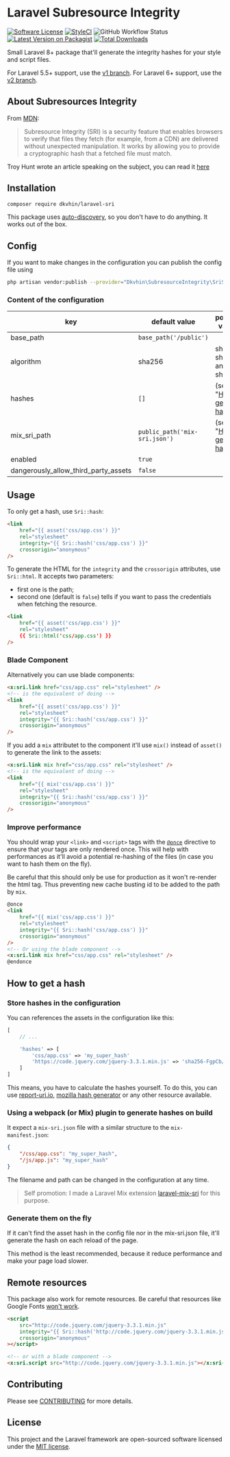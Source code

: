 # Laravel Subresource Integrity

[![Software License](https://img.shields.io/badge/license-MIT-brightgreen.svg?style=flat-square)](LICENSE.md)
[![StyleCI](https://styleci.io/repos/119791861/shield?branch=master)](https://styleci.io/repos/119791861)
![GitHub Workflow Status](https://img.shields.io/github/workflow/status/dkvhin/laravel-sri/Run%20PHPUnit%20tests?label=Tests&style=flat-square)
[![Latest Version on Packagist](https://img.shields.io/packagist/v/dkvhin/laravel-sri.svg?style=flat-square)](https://packagist.org/packages/dkvhin/laravel-sri)
[![Total Downloads](https://img.shields.io/packagist/dt/dkvhin/laravel-sri.svg?style=flat-square)](https://packagist.org/packages/dkvhin/laravel-sri)

Small Laravel 8+ package that'll generate the integrity hashes for your style and script files.

For Laravel 5.5+ support, use the [v1 branch](https://github.com/Dkvhin/laravel-sri/tree/v1).
For Laravel 6+ support, use the [v2 branch](https://github.com/Dkvhin/laravel-sri/tree/v2).

## About Subresources Integrity

From [MDN](https://developer.mozilla.org/en-US/docs/Web/Security/Subresource_Integrity):

> Subresource Integrity (SRI) is a security feature that enables browsers to verify that files they fetch (for example, from a CDN) are delivered without unexpected manipulation. It works by allowing you to provide a cryptographic hash that a fetched file must match.

Troy Hunt wrote an article speaking on the subject, you can read it [here](https://www.troyhunt.com/protecting-your-embedded-content-with-subresource-integrity-sri/)

## Installation

```sh
composer require dkvhin/laravel-sri
```

This package uses [auto-discovery](https://laravel.com/docs/5.5/packages#package-discovery), so you don't have to do anything. It works out of the box.

## Config

If you want to make changes in the configuration you can publish the config file using

```sh
php artisan vendor:publish --provider="Dkvhin\SubresourceIntegrity\SriServiceProvider"
```

### Content of the configuration

| key                                  | default value                 | possible values                                |
| ------------------------------------ | ----------------------------- | ---------------------------------------------- |
| base_path                            | `base_path('/public')`        |                                                |
| algorithm                            | sha256                        | sha256, sha384 and sha512                      |
| hashes                               | `[]`                          | (see "[How to get a hash](#how-to-get-a-hash)) |
| mix_sri_path                         | `public_path('mix-sri.json')` | (see "[How to get a hash](#how-to-get-a-hash)) |
| enabled                              | `true`                        |                                                |
| dangerously_allow_third_party_assets | `false`                       |                                                |

## Usage

To only get a hash, use `Sri::hash`:

```html
<link
    href="{{ asset('css/app.css') }}"
    rel="stylesheet"
    integrity="{{ Sri::hash('css/app.css') }}"
    crossorigin="anonymous"
/>
```

To generate the HTML for the `integrity` and the `crossorigin` attributes, use `Sri::html`. It accepts two parameters:

-   first one is the path;
-   second one (default is `false`) tells if you want to pass the credentials when fetching the resource.

```html
<link
    href="{{ asset('css/app.css') }}"
    rel="stylesheet"
    {{ Sri::html('css/app.css') }}
/>
```

### Blade Component

Alternatively you can use blade components:

```html
<x:sri.link href="css/app.css" rel="stylesheet" />
<!-- is the equivalent of doing -->
<link
    href="{{ asset('css/app.css') }}"
    rel="stylesheet"
    integrity="{{ Sri::hash('css/app.css') }}"
    crossorigin="anonymous"
/>
```

If you add a `mix` attributet to the component it'll use `mix()` instead of `asset()` to generate the link to the assets:

```html
<x:sri.link mix href="css/app.css" rel="stylesheet" />
<!-- is the equivalent of doing -->
<link
    href="{{ mix('css/app.css') }}"
    rel="stylesheet"
    integrity="{{ Sri::hash('css/app.css') }}"
    crossorigin="anonymous"
/>
```

### Improve performance

You should wrap your `<link>` and `<script>` tags with the [`@once`](https://laravel.com/docs/master/blade#the-once-directive) directive to ensure that your tags are only rendered once. This will help with performances as it'll avoid a potential re-hashing of the files (in case you want to hash them on the fly).

Be careful that this should only be use for production as it won't re-render the html tag. Thus preventing new cache busting id to be added to the path by `mix`.

```html
@once
<link
    href="{{ mix('css/app.css') }}"
    rel="stylesheet"
    integrity="{{ Sri::hash('css/app.css') }}"
    crossorigin="anonymous"
/>
<!-- Or using the blade component -->
<x:sri.link mix href="css/app.css" rel="stylesheet" />
@endonce
```

## How to get a hash

### Store hashes in the configuration

You can references the assets in the configuration like this:

```php
[
    // ...

    'hashes' => [
        'css/app.css' => 'my_super_hash'
        'https://code.jquery.com/jquery-3.3.1.min.js' => 'sha256-FgpCb/KJQlLNfOu91ta32o/NMZxltwRo8QtmkMRdAu8='
    ]
]
```

This means, you have to calculate the hashes yourself. To do this, you can use [report-uri.io](https://report-uri.com/home/sri_hash), [mozilla hash generator](https://www.srihash.org/) or any other resource available.

### Using a webpack (or Mix) plugin to generate hashes on build

It expect a `mix-sri.json` file with a similar structure to the `mix-manifest.json`:

```json
{
    "/css/app.css": "my_super_hash",
    "/js/app.js": "my_super_hash"
}
```

The filename and path can be changed in the configuration at any time.

> Self promotion: I made a Laravel Mix extension [laravel-mix-sri](https://github.com/Dkvhin/laravel-mix-sri) for this purpose.

### Generate them on the fly

If it can't find the asset hash in the config file nor in the mix-sri.json file, it'll generate the hash on each reload of the page.

This method is the least recommended, because it reduce performance and make your page load slower.

## Remote resources

This package also work for remote resources. Be careful that resources like Google Fonts [won't work](https://github.com/google/fonts/issues/473).

```html
<script
    src="http://code.jquery.com/jquery-3.3.1.min.js"
    integrity="{{ Sri::hash('http://code.jquery.com/jquery-3.3.1.min.js') }}"
    crossorigin="anonymous"
></script>

<!-- or with a blade component -->
<x:sri.script src="http://code.jquery.com/jquery-3.3.1.min.js"></x:sri-script>
```

## Contributing

Please see [CONTRIBUTING](CONTRIBUTING.md) for more details.

## License

This project and the Laravel framework are open-sourced software licensed under the [MIT license](http://opensource.org/licenses/MIT).
